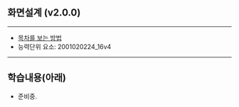 ## 화면설계 (v2.0.0)
 
---

- [목차를 보는 방법](https://github.com/miniplugin/human)
- 능력단위 요소: 2001020224_16v4

---

## 학습내용(아래)

- 준비중.